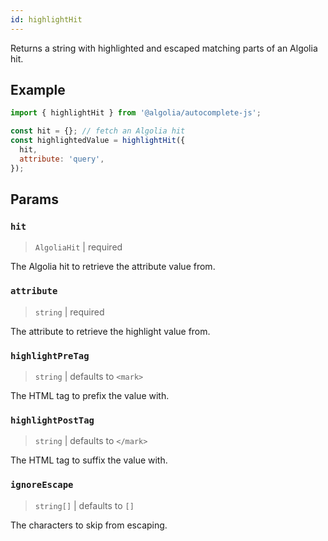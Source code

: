 ```yaml
---
id: highlightHit
---
```


Returns a string with highlighted and escaped matching parts of an Algolia hit.

## Example

```js
import { highlightHit } from '@algolia/autocomplete-js';

const hit = {}; // fetch an Algolia hit
const highlightedValue = highlightHit({
  hit,
  attribute: 'query',
});
```

## Params

### `hit`

> `AlgoliaHit` | required

The Algolia hit to retrieve the attribute value from.

### `attribute`

> `string` | required

The attribute to retrieve the highlight value from.

### `highlightPreTag`

> `string` | defaults to `<mark>`

The HTML tag to prefix the value with.

### `highlightPostTag`

> `string` | defaults to `</mark>`

The HTML tag to suffix the value with.

### `ignoreEscape`

> `string[]` | defaults to `[]`

The characters to skip from escaping.
